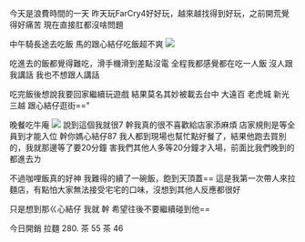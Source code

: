 今天是浪費時間的一天
昨天玩FarCry4好好玩，越來越找得到好玩，之前開荒覺得好痛苦
現在直接肛都沒啥問題

中午騎長途去吃飯
馬的跟心結仔吃飯超不爽
![](https://telegra.ph/file/f1f7a4477262c4b04708e.jpg)

吃進去的飯都覺得難吃，滑手機滑到差點沒電
全程我都感覺都在吃一人飯
沒人跟我講話
我也不想跟人講話




吃完飯後想說我要回家繼續玩遊戲
結果莫名其妙被載去台中
大遠百
老虎城
新光三越
跟心結仔逛街=="


晚餐吃牛庵
![](https://cdn.jsdelivr.net/gh/photohost/picx-images-hosting@master/E030F3BE-B37A-46B2-8DF4-1F6E71A8F289.jpeg)
說到這個我就很7
幹我真的很不喜歡給店家添麻煩
店家規則是等全員到才能入位
幹你媽心結仔87
我人都到現場也幫忙點好餐了，結果他跑去買別的，我就那邊等了要20分鐘
害我們其他人多等20分鐘才入場，前面比我們晚到的都進去ㄌ

不過咖哩飯真的好神
我難得的續了一碗飯，飽到天頂蓋==
這是我第一次帶人來拉麵店，有點怕大家無法接受宅宅的口味，沒想到其他人反應都很好

只是想到那ㄍ心結仔
我就
幹
希望往後不要繼續碰到他==

今日開銷
拉麵 280.
茶 55
茶 46
<!-- ##{"timestamp":1703137860}## -->
